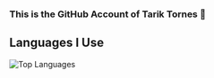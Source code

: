 ### This is the GitHub Account of Tarik Tornes 👋

## Languages I Use
![Top Languages](https://github-readme-stats.vercel.app/api/top-langs/?username=TarikTornes&layout=compact&theme=radical&hide=jupyter%20notebook)

<!--
**TarikTornes/TarikTornes** is a ✨ _special_ ✨ repository because its `README.md` (this file) appears on your GitHub profile.

Here are some ideas to get you started:

- 🔭 I’m currently working on ...
- 🌱 I’m currently learning ...
- 👯 I’m looking to collaborate on ...
- 🤔 I’m looking for help with ...
- 💬 Ask me about ...
- 📫 How to reach me: ...
- 😄 Pronouns: ...
- ⚡ Fun fact: ...
-->
